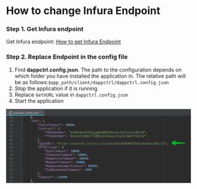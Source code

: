 # How to change Infura Endpoint

### Step 1. Get Infura endpoint

Get Infura endpoint: [How to get Infura Endpoint](how-to-get-infura-enpoint.md)

### Step 2. Replace Endpoint in the config file

1. Find **dappctrl.config.json**. The path to the configuration depends on which folder you have installed the application in. The relative path will be as follows:`$app_path/client/dappctrl/dappctrl.config.json` 
2. Stop the application if it is running
3. Replace `GethURL` value in `dappctrl.config.json`
4. Start the application

 

![GethURL](../../.gitbook/assets/image.png)







